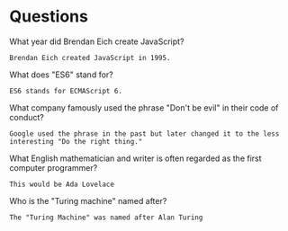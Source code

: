 # Questions

What year did Brendan Eich create JavaScript?

```
Brendan Eich created JavaScript in 1995.
```

What does "ES6" stand for?

```
ES6 stands for ECMAScript 6.
```

What company famously used the phrase "Don't be evil" in their code of conduct?

```
Google used the phrase in the past but later changed it to the less interesting "Do the right thing."
```

What English mathematician and writer is often regarded as the first computer programmer?

```
This would be Ada Lovelace 
```

Who is the "Turing machine" named after?

```
The "Turing Machine" was named after Alan Turing
```
